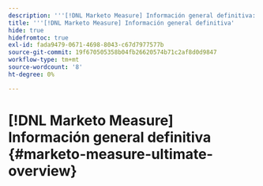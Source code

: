 ```yaml
---
description: '''[!DNL Marketo Measure] Información general definitiva: [!DNL Marketo Measure] - Documentación del producto'
title: '''[!DNL Marketo Measure] Información general definitiva'
hide: true
hidefromtoc: true
exl-id: fada9479-0671-4698-8043-c67d7977577b
source-git-commit: 19f670505358b04fb26620574b71c2af8d0d9847
workflow-type: tm+mt
source-wordcount: '8'
ht-degree: 0%

---
```


# [!DNL Marketo Measure] Información general definitiva {#marketo-measure-ultimate-overview}
